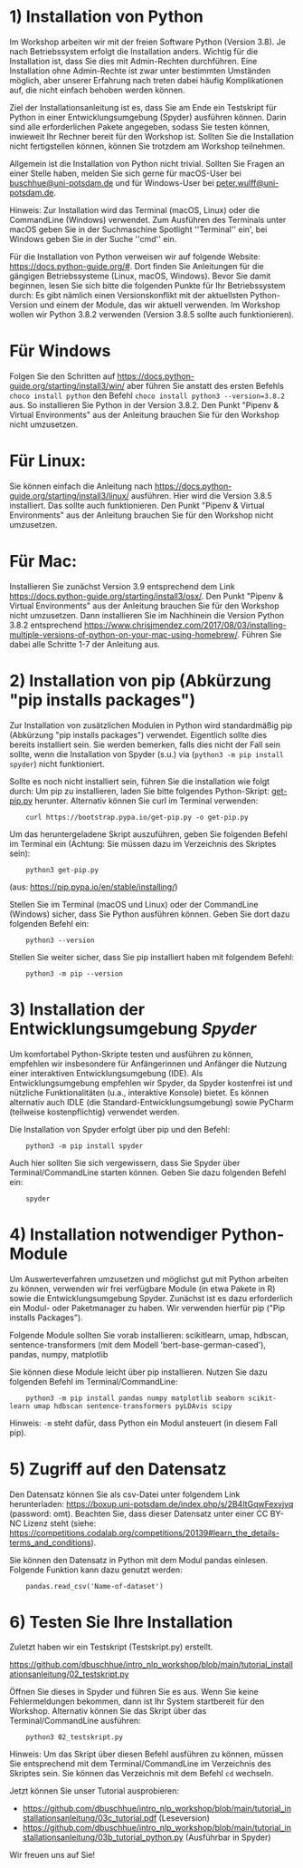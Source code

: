 # 1) Installation von Python

Im Workshop arbeiten wir mit der freien Software Python (Version 3.8). Je nach Betriebssystem erfolgt die Installation anders. Wichtig für die Installation ist, dass Sie dies mit Admin-Rechten durchführen. Eine Installation ohne Admin-Rechte ist zwar unter bestimmten Umständen möglich, aber unserer Erfahrung nach treten dabei häufig Komplikationen auf, die nicht einfach behoben werden 
können. 

Ziel der Installationsanleitung ist es, dass Sie am Ende ein Testskript für Python in einer Entwicklungsumgebung (Spyder) ausführen können. Darin sind alle erforderlichen Pakete angegeben, sodass Sie testen können, inwieweit Ihr Rechner bereit für den Workshop ist. Sollten Sie die Installation nicht fertigstellen können, können Sie trotzdem am Workshop teilnehmen.

Allgemein ist die Installation von Python nicht trivial. Sollten Sie Fragen an einer Stelle haben, melden Sie sich gerne für macOS-User bei 
buschhue@uni-potsdam.de und für Windows-User bei peter.wulff@uni-potsdam.de.

Hinweis: Zur Installation wird das Terminal (macOS, Linux) oder die CommandLine (Windows) verwendet. Zum Ausführen des Terminals unter macOS geben Sie in der Suchmaschine Spotlight ''Terminal'' ein', bei Windows geben Sie in der Suche ''cmd'' ein.

Für die Installation von Python verweisen wir auf folgende Website: https://docs.python-guide.org/#. Dort finden Sie Anleitungen für die gängigen Betriebssysteme (Linux, macOS, Windows). Bevor Sie damit beginnen, lesen Sie sich bitte die folgenden Punkte für Ihr Betriebssystem durch: Es gibt nämlich einen Versionskonflikt mit der aktuellsten Python-Version und einem der Module, das wir aktuell verwenden. Im Workshop wollen wir Python 3.8.2 verwenden (Version 3.8.5 sollte auch funktionieren).

# Für Windows
Folgen Sie den Schritten auf https://docs.python-guide.org/starting/install3/win/ aber führen Sie anstatt des ersten Befehls `choco install python` den Befehl `choco install python3 --version=3.8.2` aus. So installieren Sie Python in der Version 3.8.2. Den Punkt "Pipenv & Virtual Environments" aus der Anleitung brauchen Sie für den Workshop nicht umzusetzen.

# Für Linux:
Sie können einfach die Anleitung nach https://docs.python-guide.org/starting/install3/linux/ ausführen. Hier wird die Version 3.8.5 installiert. Das sollte auch funktionieren. Den Punkt "Pipenv & Virtual Environments" aus der Anleitung brauchen Sie für den Workshop nicht umzusetzen.

# Für Mac:
Installieren Sie zunächst Version 3.9 entsprechend dem Link https://docs.python-guide.org/starting/install3/osx/. Den Punkt "Pipenv & Virtual Environments" aus der Anleitung brauchen Sie für den Workshop nicht umzusetzen. Dann installieren Sie im Nachhinein die Version Python 3.8.2 entsprechend https://www.chrisjmendez.com/2017/08/03/installing-multiple-versions-of-python-on-your-mac-using-homebrew/. Führen Sie dabei alle Schritte 1-7 der Anleitung aus.

# 2) Installation von pip (Abkürzung "pip installs packages")

Zur Installation von zusätzlichen Modulen in Python wird standardmäßig pip (Abkürzung "pip installs packages") verwendet. Eigentlich sollte dies bereits installiert sein. Sie werden bemerken, falls dies nicht der Fall sein sollte, wenn die Installation von Spyder (s.u.) via (`python3 -m pip install spyder`) nicht funktioniert.

Sollte es noch nicht installiert sein, führen Sie die installation wie folgt durch: Um pip zu installieren, laden Sie bitte folgendes Python-Skript: [get-pip.py](https://bootstrap.pypa.io/get-pip.py) herunter. Alternativ können Sie curl im Terminal verwenden:

```
    curl https://bootstrap.pypa.io/get-pip.py -o get-pip.py
```

Um das heruntergeladene Skript auszuführen, geben Sie folgenden Befehl im Terminal ein (Achtung: Sie müssen dazu im Verzeichnis des Skriptes sein):

```
    python3 get-pip.py
```

(aus: https://pip.pypa.io/en/stable/installing/)


Stellen Sie im Terminal (macOS und Linux) oder der CommandLine (Windows) sicher, dass Sie Python ausführen können. Geben Sie dort dazu folgenden Befehl ein: 

```
    python3 --version
```

Stellen Sie weiter sicher, dass Sie pip installiert haben mit folgendem Befehl:
```
    python3 -m pip --version
```


# 3) Installation der Entwicklungsumgebung *Spyder*

Um komfortabel Python-Skripte testen und ausführen zu können, empfehlen wir insbesondere für Anfängerinnen und Anfänger die Nutzung einer interaktiven Entwicklungsumgebung (IDE). Als Entwicklungsumgebung empfehlen wir Spyder, da Spyder kostenfrei ist und nützliche Funktionalitäten (u.a., interaktive Konsole) bietet. Es können alternativ auch IDLE
(die Standard-Entwicklungsumgebung) sowie PyCharm (teilweise kostenpflichtig) verwendet werden.

Die Installation von Spyder erfolgt über pip und den Befehl: 
```
    python3 -m pip install spyder
```

Auch hier sollten Sie sich vergewissern, dass Sie Spyder über Terminal/CommandLine starten können. Geben Sie dazu folgenden Befehl ein:
```
    spyder
```


# 4) Installation notwendiger Python-Module 

Um Auswerteverfahren umzusetzen und möglichst gut mit Python arbeiten zu können, verwenden wir frei verfügbare Module (in etwa Pakete in R) sowie die Entwicklungsumgebung Spyder. Zunächst ist es dazu erforderlich ein Modul- oder Paketmanager zu haben. Wir verwenden hierfür pip ("Pip installs Packages").

Folgende Module sollten Sie vorab installieren: scikitlearn, umap, hdbscan, sentence-transformers (mit dem Modell 'bert-base-german-cased'), pandas, numpy, matplotlib

Sie können diese Module leicht über pip installieren. Nutzen Sie dazu folgenden Befehl im Terminal/CommandLine:
```
    python3 -m pip install pandas numpy matplotlib seaborn scikit-learn umap hdbscan sentence-transformers pyLDAvis scipy
```

Hinweis: ```-m``` steht dafür, dass Python ein Modul ansteuert (in diesem Fall pip).



# 5) Zugriff auf den Datensatz

Den Datensatz können Sie als csv-Datei unter folgendem Link herunterladen: https://boxup.uni-potsdam.de/index.php/s/2B4ItGqwFexvjvq (password: omt). Beachten Sie, dass dieser 
Datensatz unter einer CC BY-NC Lizenz steht (siehe: https://competitions.codalab.org/competitions/20139#learn_the_details-terms_and_conditions).

Sie können den Datensatz in Python mit dem Modul pandas einlesen. Folgende Funktion kann dazu genutzt werden:
```
    pandas.read_csv('Name-of-dataset')
```



# 6) Testen Sie Ihre Installation

Zuletzt haben wir ein Testskript (Testskript.py) erstellt. 

https://github.com/dbuschhue/intro_nlp_workshop/blob/main/tutorial_installationsanleitung/02_testskript.py

Öffnen Sie dieses in Spyder und führen Sie es aus. Wenn Sie keine Fehlermeldungen bekommen, dann ist Ihr System startbereit für den  Workshop. Alternativ können Sie das Skript über das Terminal/CommandLine ausführen:

```
    python3 02_testskript.py
```

Hinweis: Um das Skript über diesen Befehl ausführen zu können, müssen Sie entsprechend mit dem Terminal/CommandLine im Verzeichnis des Skriptes sein. Sie können das Verzeichnis mit dem Befehl
```cd``` wechseln.

Jetzt können Sie unser Tutorial ausprobieren:

* https://github.com/dbuschhue/intro_nlp_workshop/blob/main/tutorial_installationsanleitung/03c_tutorial.pdf (Leseversion)
* https://github.com/dbuschhue/intro_nlp_workshop/blob/main/tutorial_installationsanleitung/03b_tutorial_python.py (Ausführbar in Spyder)

Wir freuen uns auf Sie!
